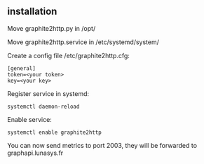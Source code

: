 ## installation

Move graphite2http.py in /opt/

Move graphite2http.service in /etc/systemd/system/

Create a config file /etc/graphite2http.cfg:
```
[general]
token=<your token>
key=<your key>
```

Register service in systemd:

```
systemctl daemon-reload
```

Enable service:

```
systemctl enable graphite2http
```

You can now send metrics to port 2003, they will be forwarded to graphapi.lunasys.fr
